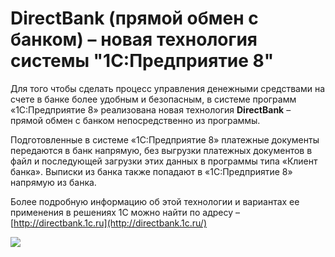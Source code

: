 # DirectBank (прямой обмен с банком) – новая технология системы "1С:Предприятие 8"

 Для того чтобы сделать процесс управления денежными средствами на счете в банке более удобным и безопасным, в системе программ «1С:Предприятие 8» реализована новая технология **DirectBank** – прямой обмен с банком непосредственно из программы.

 Подготовленные в системе «1С:Предприятие 8» платежные документы передаются в банк напрямую, без выгрузки платежных документов в файл и последующей загрузки этих данных в программы типа «Клиент банка». Выписки из банка также попадают в «1С:Предприятие 8» напрямую из банка.

 Более подробную информацию об этой технологии и вариантах ее применения в решениях 1С можно найти по адресу – [http://directbank.1c.ru](http://directbank.1c.ru/)

![](http://www.v8.1c.ru/edi/edi_app/bank/images/scheme~.png)
